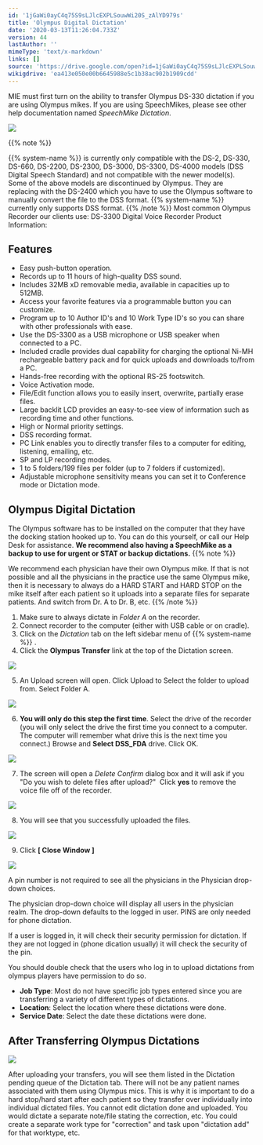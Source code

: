 ```yaml
---
id: '1jGaWi0ayC4q75S9sLJlcEXPLSouwWi20S_zAlYD979s'
title: 'Olympus Digital Dictation'
date: '2020-03-13T11:26:04.733Z'
version: 44
lastAuthor: ''
mimeType: 'text/x-markdown'
links: []
source: 'https://drive.google.com/open?id=1jGaWi0ayC4q75S9sLJlcEXPLSouwWi20S_zAlYD979s'
wikigdrive: 'ea413e050e00b6645988e5c1b38ac902b1909cdd'
---
```

MIE must first turn on the ability to transfer Olympus DS-330 dictation if you are using Olympus mikes. If you are using SpeechMikes, please see other help documentation named *SpeechMike Dictation*.

![](../olympus-digital-dictation.assets/c0b7f69adc7e6743d4e95990b62963c3.png)

{{% note %}}

{{% system-name %}} is currently only compatible with the DS-2, DS-330, DS-660, DS-2200, DS-2300, DS-3000, DS-3300, DS-4000 models (DSS Digital Speech Standard) and not compatible with the newer model(s).  Some of the above models are discontinued by Olympus. They are replacing with the DS-2400 which you have to use the Olympus software to manually convert the file to the DSS format. {{% system-name %}} currently only supports DSS format.
{{% /note %}}
Most common Olympus Recorder our clients use:
DS-3300 Digital Voice Recorder Product Information:

## Features

* Easy push-button operation.
* Records up to 11 hours of high-quality DSS sound.
* Includes 32MB xD removable media, available in capacities up to 512MB.
* Access your favorite features via a programmable button you can customize.
* Program up to 10 Author ID's and 10 Work Type ID's so you can share with other professionals with ease.
* Use the DS-3300 as a USB microphone or USB speaker when connected to a PC.
* Included cradle provides dual capability for charging the optional Ni-MH rechargeable battery pack and for quick uploads and downloads to/from a PC.
* Hands-free recording with the optional RS-25 footswitch.
* Voice Activation mode.
* File/Edit function allows you to easily insert, overwrite, partially erase files.
* Large backlit LCD provides an easy-to-see view of information such as recording time and other functions.
* High or Normal priority settings.
* DSS recording format.
* PC Link enables you to directly transfer files to a computer for editing, listening, emailing, etc.
* SP and LP recording modes.
* 1 to 5 folders/199 files per folder (up to 7 folders if customized).
* Adjustable microphone sensitivity means you can set it to Conference mode or Dictation mode.

## Olympus Digital Dictation

The Olympus software has to be installed on the computer that they have the docking station hooked up to. You can do this yourself, or call our Help Desk for assistance.
**We recommend also having a SpeechMike as a backup to use for urgent or STAT or backup dictations.**
{{% note %}}

We recommend each physician have their own Olympus mike. If that is not possible and all the physicians in the practice use the same Olympus mike, then it is necessary to always do a HARD START and HARD STOP on the mike itself after each patient so it uploads into a separate files for separate patients. And switch from Dr. A to Dr. B, etc.
{{% /note %}}

1. Make sure to always dictate in <em>Folder A</em> on the recorder.
2. Connect recorder to the computer (either with USB cable or on cradle).
3. Click on the <em>Dictation</em> tab on the left sidebar menu of {{% system-name %}} .
4. Click the <strong>Olympus Transfer</strong> link at the top of the Dictation screen.


![](../olympus-digital-dictation.assets/5f2e3842b6d9d33eca3ebd6b5e14d715.png)


5. An Upload screen will open. Click Upload to Select the folder to upload from. Select Folder A.


![](../olympus-digital-dictation.assets/73be7c8f0fe494f9266628bfc0c4a939.png)


6. <strong>You will only do this step the first time</strong>. Select the drive of the recorder (you will only select the drive the first time you connect to a computer.  The computer will remember what drive this is the next time you connect.) Browse and <strong>Select DSS_FDA</strong> drive. Click OK.


![](../olympus-digital-dictation.assets/67b7e0c4f73700c31f2be249ded7fd3f.png)


7. The screen will open a <em>Delete Confirm</em> dialog box and it will ask if you "Do you wish to delete files after upload?"  Click <strong>yes</strong> to remove the voice file off of the recorder.


![](../olympus-digital-dictation.assets/87f2c6c4744ee3157dc4eb9c83ca02fa.png)


8. You will see that you successfully uploaded the files.


![](../olympus-digital-dictation.assets/54a208c778bfad128595835365bdd035.png)


9. Click <strong>[ Close Window ]</strong>


![](../olympus-digital-dictation.assets/358d67b3f22aa98bbe5b3699dde99d52.png)



A pin number is not required to see all the physicians in the Physician drop-down choices.

The physician drop-down choice will display all users in the physician realm. The drop-down defaults to the logged in user. PINS are only needed for phone dictation.

If a user is logged in, it will check their security permission for dictation. If they are not logged in (phone dication usually) it will check the security of the pin.

You should double check that the users who log in to upload dictations from olympus players have permission to do so.
* <strong>Job Type</strong>: Most do not have specific job types entered since you are transferring a variety of different types of dictations.
* <strong>Location</strong>: Select the location where these dictations were done.
* <strong>Service Date</strong>: Select the date these dictations were done.

## After Transferring Olympus Dictations


![](../olympus-digital-dictation.assets/12888676aa4fb5e7c295fa663a19bb97.png)

After uploading your transfers, you will see them listed in the Dictation pending queue of the Dictation tab.
There will not be any patient names associated with them using Olympus mics. This is why it is important to do a hard stop/hard start after each patient so they transfer over individually into individual dictated files.
You cannot edit dictation done and uploaded. You would dictate a separate note/file stating the correction, etc. You could create a separate work type for "correction" and task upon "dictation add" for that worktype, etc.
